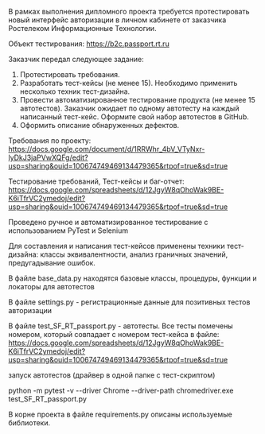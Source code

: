 В рамках выполнения дипломного проекта требуется протестировать новый интерфейс авторизации в личном кабинете от заказчика Ростелеком Информационные Технологии.

Объект тестирования: https://b2c.passport.rt.ru

Заказчик передал следующее задание:

1. Протестировать требования.
2. Разработать тест-кейсы (не менее 15). Необходимо применить несколько техник тест-дизайна.
3. Провести автоматизированное тестирование продукта (не менее 15 автотестов). Заказчик ожидает по одному автотесту на каждый написанный тест-кейс. Оформите свой набор автотестов в GitHub.
4. Оформить описание обнаруженных дефектов. 

Требования по проекту: https://docs.google.com/document/d/1RRWhr_4bV_VTyNxr-lyDkJ3jaPVwXQFg/edit?usp=sharing&ouid=100674749469134479365&rtpof=true&sd=true

Тестирование требований, Тест-кейсы и баг-отчет: https://docs.google.com/spreadsheets/d/12JgyW8qOhoWak9BE-K6iTfrVC2ymedoj/edit?usp=sharing&ouid=100674749469134479365&rtpof=true&sd=true

Проведено ручное и автоматизированное тестирование с использованием PyTest и Selenium

Для составления и написания тест-кейсов применены техники тест-дизайна: классы эквивалентности, анализ граничных значений, предугадывание ошибок.

В файле base_data.py находятся базовые классы, процедуры, функции и локаторы для автотестов

В файле settings.py - регистрационные данные для позитивных тестов авторизации

В файле test_SF_RT_passport.py - автотесты. Все тесты помечены номером, который совпадает с номером тест-кейса в файле: https://docs.google.com/spreadsheets/d/12JgyW8qOhoWak9BE-K6iTfrVC2ymedoj/edit?usp=sharing&ouid=100674749469134479365&rtpof=true&sd=true

запуск автотестов (драйвер в одной папке с тест-скриптом)

python -m pytest -v --driver Chrome --driver-path chromedriver.exe test_SF_RT_passport.py

В корне проекта в файле requirements.py описаны используемые библиотеки.
